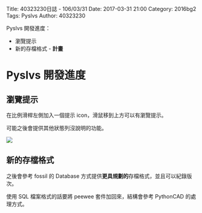 Title: 40323230日誌 - 106/03/31
Date: 2017-03-31 21:00
Category: 2016bg2
Tags: Pyslvs
Author: 40323230

Pyslvs 開發進度：

* 瀏覽提示
* 新的存檔格式 - **計畫**

<!-- PELICAN_END_SUMMARY -->

Pyslvs 開發進度
===

瀏覽提示
---

在比例滑桿左側加入一個提示 icon，滑鼠移到上方可以有瀏覽提示。

可能之後會提供其他狀態列沒說明的功能。

![](https://raw.githubusercontent.com/coursemdetw/project_site_files/gh-pages/files/2016spring/g2/Python_solvespace/0331_01.png)

新的存檔格式
---

之後會參考 fossil 的 Database 方式提供**更具規劃的**存檔格式，並且可以紀錄版次。

使用 SQL 檔案格式的話要將 peewee 套件加回來，結構會參考 PythonCAD 的處理方式。